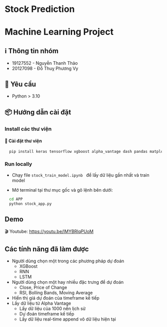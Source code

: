 # Stock Prediction

# Machine Learning Project

## ℹ️ Thông tin nhóm

- 19127552 - Nguyễn Thanh Thảo
- 20127098 - Đỗ Thuỵ Phương Vy

## 📃 Yêu cầu

- Python > 3.10

## 📦 Hướng dẫn cài đặt

### Install các thư viện

#### 🐳 Cài đặt thư viện

```sh
  pip install keras tensorflow xgboost alpha_vantage dash pandas matplotlib scikit-learn
```

### Run locally
- Chạy file  `stock_train_model.ipynb ` để lấy dữ liệu gần nhất và train model 

- Mở terminal tại thư mục gốc và gõ lệnh bên dưới:

```sh
  cd APP
  python stock_app.py
```

## Demo

🎬 Youtube: https://youtu.be/lMYBRlqPUoM

## Các tính năng đã làm được

- Người dùng chọn một trong các phương pháp dự đoán
  - XGBoost
  - RNN
  - LSTM
- Người dùng chọn một hay nhiều đặc trưng để dự đoán
  - Close, Price of Change
  - RSI, Bolling Bands, Moving Average
- Hiển thị giá dự đoán của timeframe kế tiếp
- Lấy dữ liệu từ Alpha Vantage
  - Lấy dữ liệu của 1000 nến lịch sử
  - Dự đoán timeframe kế tiếp
  - Lấy dữ liệu real-time append vô dữ liệu hiện tại
